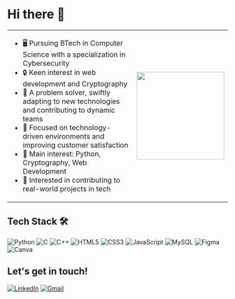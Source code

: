 # Hi there 👋

<table>
  <tr>
    <td>
      <ul>
        <li>🖥️ Pursuing BTech in Computer Science with a specialization in Cybersecurity</li>
        <li>🔒 Keen interest in web development and Cryptography</li>
        <li>🧩 A problem solver, swiftly adapting to new technologies and contributing to dynamic teams</li>
        <li>🌱 Focused on technology-driven environments and improving customer satisfaction</li>
        <li>🌟 Main interest: Python, Cryptography, Web Development</li>
        <li>🚩 Interested in contributing to real-world projects in tech</li>
      </ul>
    </td>
    <td>
      <p align="right">
        <img src="https://media.giphy.com/media/LmNwrBhejkK9EFP504/giphy.gif" width="200px" />
      </p>
    </td>
  </tr>
</table>

## Tech Stack 🛠️
![Python](https://img.shields.io/badge/-Python-333?style=flat&logo=python)
![C](https://img.shields.io/badge/-C-333?style=flat&logo=c)
![C++](https://img.shields.io/badge/-C++-333?style=flat&logo=cplusplus)
![HTML5](https://img.shields.io/badge/-HTML5-333?style=flat&logo=html5)
![CSS3](https://img.shields.io/badge/-CSS3-333?style=flat&logo=css3)
![JavaScript](https://img.shields.io/badge/-JavaScript-333?style=flat&logo=javascript)
![MySQL](https://img.shields.io/badge/-MySQL-333?style=flat&logo=mysql)
![Figma](https://img.shields.io/badge/-Figma-333?style=flat&logo=figma)
![Canva](https://img.shields.io/badge/-Canva-333?style=flat&logo=canva)

## Let's get in touch!
[![LinkedIn](https://img.shields.io/badge/-LinkedIn-blue?style=flat&logo=linkedin)](https://https://www.linkedin.com/in/anurag-reddy-13b682314/)
[![Gmail](https://img.shields.io/badge/-Gmail-red?style=flat&logo=gmail)](mailto:youremail@gmail.com)
